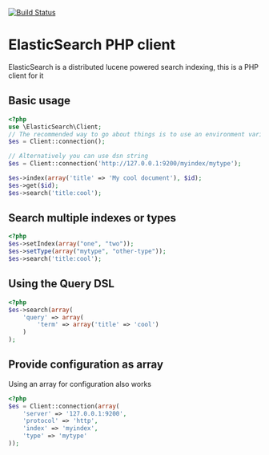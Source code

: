 [![Build Status](https://secure.travis-ci.org/nervetattoo/elasticsearch.png?branch=dev)](http://travis-ci.org/nervetattoo/elasticsearch)
# ElasticSearch PHP client
ElasticSearch is a distributed lucene powered search indexing, this is a PHP client for it

## Basic usage

```php
<?php
use \ElasticSearch\Client;
// The recommended way to go about things is to use an environment variable called ELASTICSEARCH_URL
$es = Client::connection();

// Alternatively you can use dsn string
$es = Client::connection('http://127.0.0.1:9200/myindex/mytype');

$es->index(array('title' => 'My cool document'), $id);
$es->get($id);
$es->search('title:cool');
```

## Search multiple indexes or types

```php
<?php
$es->setIndex(array("one", "two"));
$es->setType(array("mytype", "other-type"));
$es->search('title:cool');
```

## Using the Query DSL

```php
<?php
$es->search(array(
    'query' => array(
        'term' => array('title' => 'cool')
    )
);
```

## Provide configuration as array

Using an array for configuration also works

```php
<?php
$es = Client::connection(array(
    'server' => '127.0.0.1:9200',
    'protocol' => 'http',
    'index' => 'myindex',
    'type' => 'mytype'
));
```
